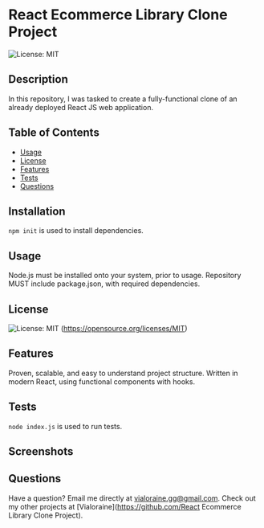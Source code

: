 # React Ecommerce Library Clone Project
  ![License: MIT](https://img.shields.io/badge/License-MIT-yellow.svg)
  ## Description
  In this repository, I was tasked to create a fully-functional clone of an already deployed React JS web application.
  ## Table of Contents
  * [Usage](#usage)
  * [License](#license)
  * [Features](#features)
  * [Tests](#tests)
  * [Questions](#questions)
  ## Installation
  ```npm init``` is used to install dependencies.
  ## Usage
  Node.js must be installed onto your system, prior to usage. Repository MUST include package.json, with required dependencies.
  ## License
  ![License: MIT](https://img.shields.io/badge/License-MIT-yellow.svg)
  (https://opensource.org/licenses/MIT)
  ## Features
  Proven, scalable, and easy to understand project structure. 
  Written in modern React, using functional components with hooks.
  ## Tests
  ```node index.js``` is used to run tests.
  ## Screenshots
  ## Questions
  Have a question? Email me directly at vialoraine.gg@gmail.com.
  Check out my other projects at [Vialoraine](https://github.com/React Ecommerce Library Clone Project).